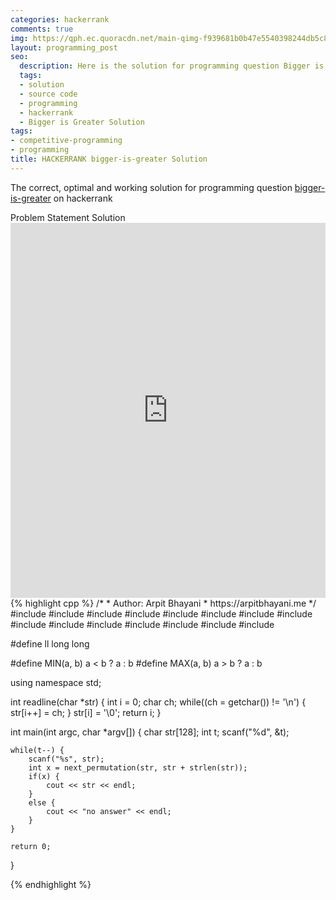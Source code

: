```yaml
---
categories: hackerrank
comments: true
img: https://qph.ec.quoracdn.net/main-qimg-f939681b0b47e5540398244db5c8966f?convert_to_webp=true
layout: programming_post
seo:
  description: Here is the solution for programming question Bigger is Greater on hackerrank
  tags:
  - solution
  - source code
  - programming
  - hackerrank
  - Bigger is Greater Solution
tags:
- competitive-programming
- programming
title: HACKERRANK bigger-is-greater Solution
---
```

The correct, optimal and working solution for programming question [bigger-is-greater](https://www.hackerrank.com/challenges/bigger-is-greater) on hackerrank

<div class="ui secondary pointing large menu">
  <a class="grey item" data-tab="problem-statement">
    Problem Statement
  </a>
  <a class="active item grey" data-tab="solution">
    Solution
  </a>
</div>
<div class="ui bottom attached tab" data-tab="problem-statement">
    <iframe src="https://www.hackerrank.com/challenges/bigger-is-greater" width="100%" height="600px" style="overflow: scroll; border: none;"></iframe>
</div>
<div class="ui bottom attached active tab" data-tab="solution">
{% highlight cpp %}
/*
 *  Author: Arpit Bhayani
 *  https://arpitbhayani.me
 */
#include <cmath>
#include <cstdio>
#include <cstdlib>
#include <cstring>
#include <climits>
#include <deque>
#include <iostream>
#include <list>
#include <limits>
#include <map>
#include <queue>
#include <set>
#include <stack>
#include <vector>
#include <algorithm>

#define ll long long

#define MIN(a, b) a < b ? a : b
#define MAX(a, b) a > b ? a : b

using namespace std;

int readline(char *str) {
    int i = 0;
    char ch;
    while((ch = getchar()) != '\n') {
        str[i++] = ch;
    }
    str[i] = '\0';
    return i;
}

int main(int argc, char *argv[]) {
    char str[128];
    int t;
    scanf("%d", &t);

    while(t--) {
        scanf("%s", str);
        int x = next_permutation(str, str + strlen(str));
        if(x) {
            cout << str << endl;
        }
        else {
            cout << "no answer" << endl;
        }
    }

    return 0;
}

{% endhighlight %}
</div>
